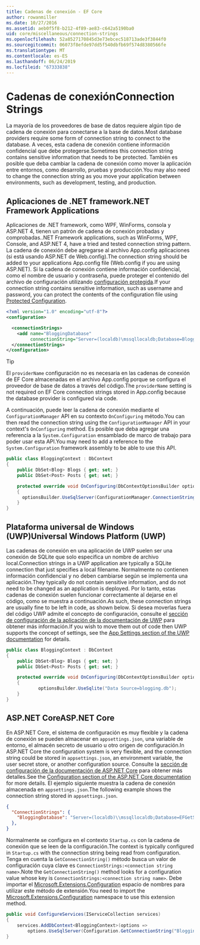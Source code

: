 ```yaml
---
title: Cadenas de conexión - EF Core
author: rowanmiller
ms.date: 10/27/2016
ms.assetid: aeb0f5f8-b212-4f89-ae83-c642a5190ba0
uid: core/miscellaneous/connection-strings
ms.openlocfilehash: 52a8527170845d3e73ebcec518713ade3f3844f0
ms.sourcegitcommit: 06073f8efde97dd5f540dbfb69f574d8380566fe
ms.translationtype: MT
ms.contentlocale: es-ES
ms.lasthandoff: 06/24/2019
ms.locfileid: "67333838"
---
```

# <a name="connection-strings"></a><span data-ttu-id="e0f2d-102">Cadenas de conexión</span><span class="sxs-lookup"><span data-stu-id="e0f2d-102">Connection Strings</span></span>

<span data-ttu-id="e0f2d-103">La mayoría de los proveedores de base de datos requiere algún tipo de cadena de conexión para conectarse a la base de datos.</span><span class="sxs-lookup"><span data-stu-id="e0f2d-103">Most database providers require some form of connection string to connect to the database.</span></span> <span data-ttu-id="e0f2d-104">A veces, esta cadena de conexión contiene información confidencial que debe protegerse.</span><span class="sxs-lookup"><span data-stu-id="e0f2d-104">Sometimes this connection string contains sensitive information that needs to be protected.</span></span> <span data-ttu-id="e0f2d-105">También es posible que deba cambiar la cadena de conexión como mover la aplicación entre entornos, como desarrollo, pruebas y producción.</span><span class="sxs-lookup"><span data-stu-id="e0f2d-105">You may also need to change the connection string as you move your application between environments, such as development, testing, and production.</span></span>

## <a name="net-framework-applications"></a><span data-ttu-id="e0f2d-106">Aplicaciones de .NET framework</span><span class="sxs-lookup"><span data-stu-id="e0f2d-106">.NET Framework Applications</span></span>

<span data-ttu-id="e0f2d-107">Aplicaciones de .NET framework, como WPF, WinForms, consola y ASP.NET 4, tienen un patrón de cadena de conexión probadas y comprobadas.</span><span class="sxs-lookup"><span data-stu-id="e0f2d-107">.NET Framework applications, such as WinForms, WPF, Console, and ASP.NET 4, have a tried and tested connection string pattern.</span></span> <span data-ttu-id="e0f2d-108">La cadena de conexión debe agregarse al archivo App.config aplicaciones (si está usando ASP.NET de Web.config).</span><span class="sxs-lookup"><span data-stu-id="e0f2d-108">The connection string should be added to your applications App.config file (Web.config if you are using ASP.NET).</span></span> <span data-ttu-id="e0f2d-109">Si la cadena de conexión contiene información confidencial, como el nombre de usuario y contraseña, puede proteger el contenido del archivo de configuración utilizando [configuración protegida](https://docs.microsoft.com/dotnet/framework/data/adonet/connection-strings-and-configuration-files#encrypting-configuration-file-sections-using-protected-configuration).</span><span class="sxs-lookup"><span data-stu-id="e0f2d-109">If your connection string contains sensitive information, such as username and password, you can protect the contents of the configuration file using [Protected Configuration](https://docs.microsoft.com/dotnet/framework/data/adonet/connection-strings-and-configuration-files#encrypting-configuration-file-sections-using-protected-configuration).</span></span>

``` xml
<?xml version="1.0" encoding="utf-8"?>
<configuration>

  <connectionStrings>
    <add name="BloggingDatabase"
         connectionString="Server=(localdb)\mssqllocaldb;Database=Blogging;Trusted_Connection=True;" />
  </connectionStrings>
</configuration>
```

> [!TIP]  
> <span data-ttu-id="e0f2d-110">El `providerName` configuración no es necesaria en las cadenas de conexión de EF Core almacenadas en el archivo App.config porque se configura el proveedor de base de datos a través del código.</span><span class="sxs-lookup"><span data-stu-id="e0f2d-110">The `providerName` setting is not required on EF Core connection strings stored in App.config because the database provider is configured via code.</span></span>

<span data-ttu-id="e0f2d-111">A continuación, puede leer la cadena de conexión mediante el `ConfigurationManager` API en su contexto `OnConfiguring` método.</span><span class="sxs-lookup"><span data-stu-id="e0f2d-111">You can then read the connection string using the `ConfigurationManager` API in your context's `OnConfiguring` method.</span></span> <span data-ttu-id="e0f2d-112">Es posible que deba agregar una referencia a la `System.Configuration` ensamblado de marco de trabajo para poder usar esta API.</span><span class="sxs-lookup"><span data-stu-id="e0f2d-112">You may need to add a reference to the `System.Configuration` framework assembly to be able to use this API.</span></span>

``` csharp
public class BloggingContext : DbContext
{
    public DbSet<Blog> Blogs { get; set; }
    public DbSet<Post> Posts { get; set; }

    protected override void OnConfiguring(DbContextOptionsBuilder optionsBuilder)
    {
      optionsBuilder.UseSqlServer(ConfigurationManager.ConnectionStrings["BloggingDatabase"].ConnectionString);
    }
}
```

## <a name="universal-windows-platform-uwp"></a><span data-ttu-id="e0f2d-113">Plataforma universal de Windows (UWP)</span><span class="sxs-lookup"><span data-stu-id="e0f2d-113">Universal Windows Platform (UWP)</span></span>

<span data-ttu-id="e0f2d-114">Las cadenas de conexión en una aplicación de UWP suelen ser una conexión de SQLite que solo especifica un nombre de archivo local.</span><span class="sxs-lookup"><span data-stu-id="e0f2d-114">Connection strings in a UWP application are typically a SQLite connection that just specifies a local filename.</span></span> <span data-ttu-id="e0f2d-115">Normalmente no contienen información confidencial y no deben cambiarse según se implementa una aplicación.</span><span class="sxs-lookup"><span data-stu-id="e0f2d-115">They typically do not contain sensitive information, and do not need to be changed as an application is deployed.</span></span> <span data-ttu-id="e0f2d-116">Por lo tanto, estas cadenas de conexión suelen funcionar correctamente al dejarse en el código, como se muestra a continuación.</span><span class="sxs-lookup"><span data-stu-id="e0f2d-116">As such, these connection strings are usually fine to be left in code, as shown below.</span></span> <span data-ttu-id="e0f2d-117">Si desea moverlas fuera del código UWP admite el concepto de configuración, consulte el [sección de configuración de la aplicación de la documentación de UWP](https://docs.microsoft.com/windows/uwp/app-settings/store-and-retrieve-app-data) para obtener más información.</span><span class="sxs-lookup"><span data-stu-id="e0f2d-117">If you wish to move them out of code then UWP supports the concept of settings, see the [App Settings section of the UWP documentation](https://docs.microsoft.com/windows/uwp/app-settings/store-and-retrieve-app-data) for details.</span></span>

``` csharp
public class BloggingContext : DbContext
{
    public DbSet<Blog> Blogs { get; set; }
    public DbSet<Post> Posts { get; set; }

    protected override void OnConfiguring(DbContextOptionsBuilder optionsBuilder)
    {
            optionsBuilder.UseSqlite("Data Source=blogging.db");
    }
}
```

## <a name="aspnet-core"></a><span data-ttu-id="e0f2d-118">ASP.NET Core</span><span class="sxs-lookup"><span data-stu-id="e0f2d-118">ASP.NET Core</span></span>

<span data-ttu-id="e0f2d-119">En ASP.NET Core, el sistema de configuración es muy flexible y la cadena de conexión se pueden almacenar en `appsettings.json`, una variable de entorno, el almacén secreto de usuario u otro origen de configuración.</span><span class="sxs-lookup"><span data-stu-id="e0f2d-119">In ASP.NET Core the configuration system is very flexible, and the connection string could be stored in `appsettings.json`, an environment variable, the user secret store, or another configuration source.</span></span> <span data-ttu-id="e0f2d-120">Consulte la [sección de configuración de la documentación de ASP.NET Core](https://docs.asp.net/en/latest/fundamentals/configuration.html) para obtener más detalles.</span><span class="sxs-lookup"><span data-stu-id="e0f2d-120">See the [Configuration section of the ASP.NET Core documentation](https://docs.asp.net/en/latest/fundamentals/configuration.html) for more details.</span></span> <span data-ttu-id="e0f2d-121">El ejemplo siguiente muestra la cadena de conexión almacenada en `appsettings.json`.</span><span class="sxs-lookup"><span data-stu-id="e0f2d-121">The following example shows the connection string stored in `appsettings.json`.</span></span>

``` json
{
  "ConnectionStrings": {
    "BloggingDatabase": "Server=(localdb)\\mssqllocaldb;Database=EFGetStarted.ConsoleApp.NewDb;Trusted_Connection=True;"
  },
}
```

<span data-ttu-id="e0f2d-122">Normalmente se configura en el contexto `Startup.cs` con la cadena de conexión que se leen de la configuración.</span><span class="sxs-lookup"><span data-stu-id="e0f2d-122">The context is typically configured in `Startup.cs` with the connection string being read from configuration.</span></span> <span data-ttu-id="e0f2d-123">Tenga en cuenta la `GetConnectionString()` método busca un valor de configuración cuya clave es `ConnectionStrings:<connection string name>`.</span><span class="sxs-lookup"><span data-stu-id="e0f2d-123">Note the `GetConnectionString()` method looks for a configuration value whose key is `ConnectionStrings:<connection string name>`.</span></span> <span data-ttu-id="e0f2d-124">Debe importar el [Microsoft.Extensions.Configuration](https://docs.microsoft.com/dotnet/api/microsoft.extensions.configuration) espacio de nombres para utilizar este método de extensión.</span><span class="sxs-lookup"><span data-stu-id="e0f2d-124">You need to import the [Microsoft.Extensions.Configuration](https://docs.microsoft.com/dotnet/api/microsoft.extensions.configuration) namespace to use this extension method.</span></span>

``` csharp
public void ConfigureServices(IServiceCollection services)
{
    services.AddDbContext<BloggingContext>(options =>
        options.UseSqlServer(Configuration.GetConnectionString("BloggingDatabase")));
}
```
